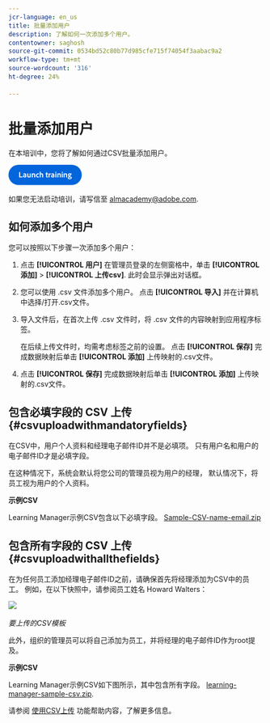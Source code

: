 ```yaml
---
jcr-language: en_us
title: 批量添加用户
description: 了解如何一次添加多个用户。
contentowner: saghosh
source-git-commit: 0534bd52c80b77d985cfe715f74054f3aabac9a2
workflow-type: tm+mt
source-wordcount: '316'
ht-degree: 24%

---
```




# 批量添加用户

在本培训中，您将了解如何通过CSV批量添加用户。

[![按钮](feature-summary/assets/launch-training-button.png)](https://learningmanager.adobe.com/app/learner?accountId=98632&amp;sdid=51TC8QS1&amp;mv=display&amp;mv2=display#/course/7555555)

如果您无法启动培训，请写信至 <almacademy@adobe.com>.

## 如何添加多个用户

您可以按照以下步骤一次添加多个用户：

1. 点击 **[!UICONTROL 用户]** 在管理员登录的左侧窗格中，单击 **[!UICONTROL 添加]** > **[!UICONTROL 上传csv]**. 此时会显示弹出对话框。

1. 您可以使用 .csv 文件添加多个用户。 点击 **[!UICONTROL 导入]** 并在计算机中选择/打开.csv文件。

1. 导入文件后，在首次上传 .csv 文件时，将 .csv 文件的内容映射到应用程序标签。

   在后续上传文件时，均需考虑标签之前的设置。 点击 **[!UICONTROL 保存]** 完成数据映射后单击 **[!UICONTROL 添加]** 上传映射的.csv文件。

1. 点击 **[!UICONTROL 保存]** 完成数据映射后单击 **[!UICONTROL 添加]** 上传映射的.csv文件。

## 包含必填字段的 CSV 上传 {#csvuploadwithmandatoryfields}

在CSV中，用户个人资料和经理电子邮件ID并不是必填项。 只有用户名和用户的电子邮件ID才是必填字段。

在这种情况下，系统会默认将您公司的管理员视为用户的经理， 默认情况下，将员工视为用户的个人资料。

**示例CSV**

Learning Manager示例CSV包含以下必填字段。
[Sample-CSV-name-email.zip](assets/sample-csv-name-email.zip)

## 包含所有字段的 CSV 上传 {#csvuploadwithallthefields}

在为任何员工添加经理电子邮件ID之前，请确保首先将经理添加为CSV中的员工。 例如，在以下快照中，请参阅员工姓名 Howard Walters：

![](assets/csv-example.png)

*要上传的CSV模板*

此外，组织的管理员可以将自己添加为员工，并将经理的电子邮件ID作为root提及。

**示例CSV**

Learning Manager示例CSV如下图所示，其中包含所有字段。
[learning-manager-sample-csv.zip](assets/learning-manager-sample-csv.zip).

请参阅  [使用CSV上传](/help/migrated/administrators/feature-summary/add-users-user-groups.md) 功能帮助内容，了解更多信息。
